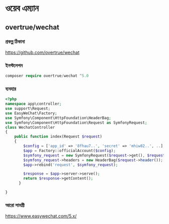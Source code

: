 # ওয়েব এম্যান

## overtrue/wechat

### প্রকল্প ঠিকানা

https://github.com/overtrue/wechat
  
### ইনস্টলেশন
 
```php
composer require overtrue/wechat ^5.0
```
  
### ব্যবহার

```php
<?php
namespace app\controller;
use support\Request;
use EasyWeChat\Factory;
use Symfony\Component\HttpFoundation\HeaderBag;
use Symfony\Component\HttpFoundation\Request as SymfonyRequest;
class WechatController
{
    public function index(Request $request)
    {
        $config = ['app_id' => '8fhau7..', 'secret' => 'mhiw82..', ..];
        $app = Factory::officialAccount($config);
        $symfony_request = new SymfonyRequest($request->get(), $request->post(), [], $request->cookie(), [], [], $request->rawBody());
        $symfony_request->headers = new HeaderBag($request->header());
        $app->rebind('request', $symfony_request);

        $response = $app->server->serve();
        return $response->getContent();
      }

}
```
  
  
### আরো সামগ্রী

https://www.easywechat.com/5.x/
